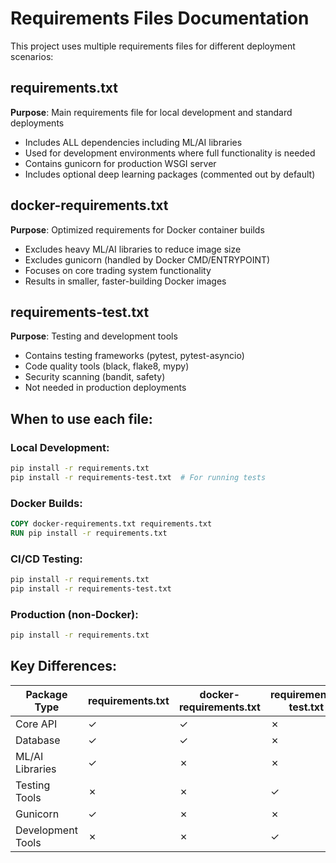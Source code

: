 # Requirements Files Documentation

This project uses multiple requirements files for different deployment scenarios:

## requirements.txt
**Purpose**: Main requirements file for local development and standard deployments
- Includes ALL dependencies including ML/AI libraries
- Used for development environments where full functionality is needed
- Contains gunicorn for production WSGI server
- Includes optional deep learning packages (commented out by default)

## docker-requirements.txt
**Purpose**: Optimized requirements for Docker container builds
- Excludes heavy ML/AI libraries to reduce image size
- Excludes gunicorn (handled by Docker CMD/ENTRYPOINT)
- Focuses on core trading system functionality
- Results in smaller, faster-building Docker images

## requirements-test.txt
**Purpose**: Testing and development tools
- Contains testing frameworks (pytest, pytest-asyncio)
- Code quality tools (black, flake8, mypy)
- Security scanning (bandit, safety)
- Not needed in production deployments

## When to use each file:

### Local Development:
```bash
pip install -r requirements.txt
pip install -r requirements-test.txt  # For running tests
```

### Docker Builds:
```dockerfile
COPY docker-requirements.txt requirements.txt
RUN pip install -r requirements.txt
```

### CI/CD Testing:
```bash
pip install -r requirements.txt
pip install -r requirements-test.txt
```

### Production (non-Docker):
```bash
pip install -r requirements.txt
```

## Key Differences:

| Package Type | requirements.txt | docker-requirements.txt | requirements-test.txt |
|--------------|------------------|------------------------|----------------------|
| Core API | ✓ | ✓ | ✗ |
| Database | ✓ | ✓ | ✗ |
| ML/AI Libraries | ✓ | ✗ | ✗ |
| Testing Tools | ✗ | ✗ | ✓ |
| Gunicorn | ✓ | ✗ | ✗ |
| Development Tools | ✗ | ✗ | ✓ | 